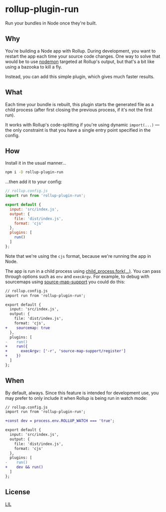 # rollup-plugin-run

Run your bundles in Node once they're built.

## Why

You're building a Node app with Rollup. During development, you want to restart the app each time your source code changes. One way to solve that would be to use [nodemon](https://nodemon.io/) targeted at Rollup's output, but that's a bit like using a bazooka to kill a fly.

Instead, you can add this simple plugin, which gives much faster results.

## What

Each time your bundle is rebuilt, this plugin starts the generated file as a child process (after first closing the previous process, if it's not the first run).

It works with Rollup's code-splitting if you're using dynamic `import(...)` — the only constraint is that you have a single entry point specified in the config.

## How

Install it in the usual manner...

```bash
npm i -D rollup-plugin-run
```

...then add it to your config:

```js
// rollup.config.js
import run from 'rollup-plugin-run';

export default {
  input: 'src/index.js',
  output: {
    file: 'dist/index.js',
    format: 'cjs'
  },
  plugins: [
    run()
  ]
};
```

Note that we're using the `cjs` format, because we're running the app in Node.

The app is run in a child process using [child_process.fork(...)](https://nodejs.org/api/child_process.html#child_process_child_process_fork_modulepath_args_options). You can pass through options such as `env` and `execArgv`. For example, to debug with sourcemaps using [source-map-support](https://www.npmjs.com/package/source-map-support) you could do this:

```diff
// rollup.config.js
import run from 'rollup-plugin-run';

export default {
  input: 'src/index.js',
  output: {
    file: 'dist/index.js',
    format: 'cjs',
+    sourcemap: true
  },
  plugins: [
-    run()
+    run({
+      execArgv: ['-r', 'source-map-support/register']
+    })
  ]
};
```

## When

By default, always. Since this feature is intended for development use, you may prefer to only include it when Rollup is being run in watch mode:

```diff
// rollup.config.js
import run from 'rollup-plugin-run';

+const dev = process.env.ROLLUP_WATCH === 'true';

export default {
  input: 'src/index.js',
  output: {
    file: 'dist/index.js',
    format: 'cjs'
  },
  plugins: [
-    run()
+    dev && run()
  ]
};
```

## License

[LIL](LICENSE)